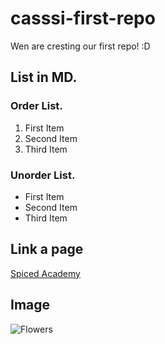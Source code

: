 # casssi-first-repo
Wen are cresting our first repo! :D

## List in MD.

### Order List.
1. First Item
2. Second Item
3. Third Item


### Unorder List.
- First Item
- Second Item
- Third Item

## Link a page
[Spiced Academy](https://www.spiced-academy.com/en)

## Image
![Flowers](https://t3.gstatic.com/licensed-image?q=tbn:ANd9GcS4WH3Cpe1X75X4LhbHdyJo3vPEs0ufiHQhHjkqEnMjbPqViSEVI-nqF0NpeLscSR-7)

